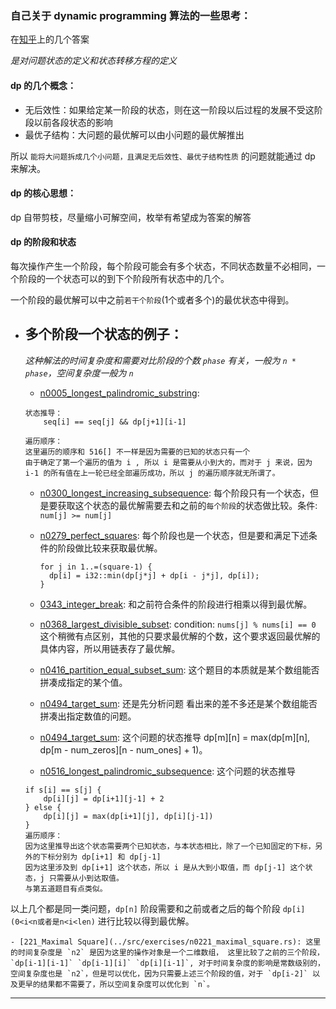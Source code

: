 ### 自己关于 dynamic programming 算法的一些思考：

在[知乎](https://www.zhihu.com/question/23995189)上的几个答案

_是对问题状态的定义和状态转移方程的定义_

#### dp 的几个概念：

- 无后效性：如果给定某一阶段的状态，则在这一阶段以后过程的发展不受这阶段以前各段状态的影响
- 最优子结构：大问题的最优解可以由小问题的最优解推出

所以 `能将大问题拆成几个小问题，且满足无后效性、最优子结构性质` 的问题就能通过 dp 来解决。

#### dp 的核心思想：

dp 自带剪枝，尽量缩小可解空间，枚举有希望成为答案的解答

#### dp 的阶段和状态

每次操作产生一个阶段，每个阶段可能会有多个状态，不同状态数量不必相同，一个阶段的一个状态可以的到下个阶段所有状态中的几个。

一个阶段的最优解可以中之前`若干个阶段`(1个或者多个)的最优状态中得到。

- 多个阶段一个状态的例子：
  ---
  
    _这种解法的时间复杂度和需要对比阶段的个数 `phase` 有关，一般为 `n * phase`，空间复杂度一般为 `n`_
    
    - [n0005_longest_palindromic_substring](../src/exercises/n0005_longest_palindromic_substring.rs): 
    ```
    状态推导：
        seq[i] == seq[j] && dp[j+1][i-1]
        
    遍历顺序：
    这里遍历的顺序和 516[] 不一样是因为需要的已知的状态只有一个
    由于确定了第一个遍历的值为 i , 所以 i 是需要从小到大的，而对于 j 来说，因为 i-1 的所有值在上一轮已经全部遍历成功，所以 j 的遍历顺序就无所谓了。
    ```
    
    - [n0300_longest_increasing_subsequence](../src/exercises/n0300_longest_increasing_subsequence.rs): 每个阶段只有一个状态，但是要获取这个状态的最优解需要去和之前的`每个阶段`的状态做比较。条件: `num[j] >= num[j]`
    
    - [n0279_perfect_squares](../src/exercises/n0279_perfect_squares.rs): 每个阶段也是一个状态，但是要和满足下述条件的阶段做比较来获取最优解。
    
      ```
      for j in 1..=(square-1) {
      	dp[i] = i32::min(dp[j*j] + dp[i - j*j], dp[i]);
      }
      ```
    - [0343_integer_break](../src/exercises/n0343_integer_break.rs): 和之前符合条件的阶段进行相乘以得到最优解。
    
    - [n0368_largest_divisible_subset](../src/exercises/n0368_largest_divisible_subset.rs): condition: `nums[j] % nums[i] == 0` 这个稍微有点区别，其他的只要求最优解的个数，这个要求返回最优解的具体内容，所以用链表存了最优解。

    - [n0416_partition_equal_subset_sum](../src/exercises/n0416_partition_equal_subset_sum.rs): 这个题目的本质就是某个数组能否拼凑成指定的某个值。
    
    - [n0494_target_sum](../src/exercises/n0494_target_sum.rs): 还是先分析问题 看出来的差不多还是某个数组能否拼凑出指定数值的问题。
    
    - [n0494_target_sum](../src/exercises/n0474_ones_and_zeroes.rs): 这个问题的状态推导 dp[m][n] = max(dp[m][n], dp[m - num_zeros][n - num_ones] + 1)。
    
    - [n0516_longest_palindromic_subsequence](../src/exercises/n0516_longest_palindromic_subsequence.rs): 这个问题的状态推导 
    ```
    if s[i] == s[j] {
        dp[i][j] = dp[i+1][j-1] + 2
    } else {
        dp[i][j] = max(dp[i+1][j], dp[i][j-1])
    }
    遍历顺序：
    因为这里推导出这个状态需要两个已知状态，与本状态相比，除了一个已知固定的下标，另外的下标分别为 dp[i+1] 和 dp[j-1]
    因为这里涉及到 dp[i+1] 这个状态，所以 i 是从大到小取值，而 dp[j-1] 这个状态，j 只需要从小到达取值。
    与第五道题目有点类似。
    ```
    
以上几个都是同一类问题，`dp[n]` 阶段需要和之前或者之后的每个阶段 `dp[i] (0<i<n或者是n<i<len)` 进行比较以得到最优解。


    - [221_Maximal Square](../src/exercises/n0221_maximal_square.rs): 这里的时间复杂度是 `n2` 是因为这里的操作对象是一个二维数组， 这里比较了之前的三个阶段，`dp[i-1][i-1]` `dp[i-1][i]` `dp[i][i-1]`, 对于时间复杂度的影响是常数级别的，空间复杂度也是 `n2`，但是可以优化，因为只需要上述三个阶段的值，对于 `dp[i-2]` 以及更早的结果都不需要了，所以空间复杂度可以优化到 `n`。
---


